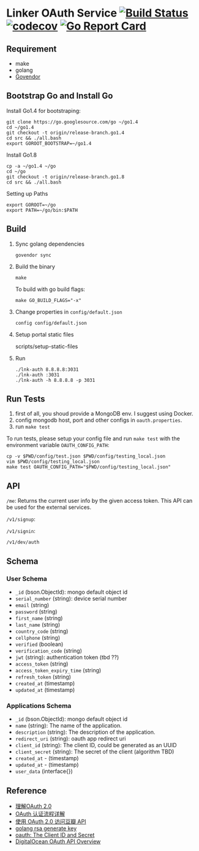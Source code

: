 Linker OAuth Service [![Build Status](https://travis-ci.org/linkernetworks/oauth.svg?branch=master)](https://travis-ci.org/linkernetworks/oauth) [![codecov](https://codecov.io/gh/linkernetworks/oauth/branch/master/graph/badge.svg)](https://codecov.io/gh/linkernetworks/oauth) [![Go Report Card](https://goreportcard.com/badge/github.com/linkernetworks/oauth)](https://goreportcard.com/report/github.com/linkernetworks/oauth)
===========================

Requirement
-----------

- make
- golang
- [Govendor](https://github.com/kardianos/govendor)




Bootstrap Go and Install Go
---------------------------

Install Go1.4 for bootstraping:

    git clone https://go.googlesource.com/go ~/go1.4
    cd ~/go1.4
    git checkout -t origin/release-branch.go1.4
    cd src && ./all.bash
    export GOROOT_BOOTSTRAP=~/go1.4

Install Go1.8

    cp -a ~/go1.4 ~/go
    cd ~/go
    git checkout -t origin/release-branch.go1.8
    cd src && ./all.bash

Setting up Paths

    export GOROOT=~/go
    export PATH=~/go/bin:$PATH


Build
---------------------------

1. Sync golang dependencies

    ```
    govendor sync
    ```

2. Build the binary

    ```
    make
    ```

    To build with go build flags:

    ```
    make GO_BUILD_FLAGS="-x"
    ```


3. Change properties in `config/default.json`

    ```
    config config/default.json
    ```

4. Setup portal static files


    scripts/setup-static-files


5. Run

    ```
    ./lnk-auth 8.8.8.8:3031
    ./lnk-auth :3031
    ./lnk-auth -h 8.8.8.8 -p 3031
    ```

Run Tests
---------
1. first of all, you shoud provide a MongoDB env. I suggest using Docker.
2. config mongodb host, port and other configs in `oauth.properties`.
3. run `make test`

To run tests, please setup your config file and run `make test` with the environment variable `OAUTH_CONFIG_PATH`:

    cp -v $PWD/config/test.json $PWD/config/testing_local.json
    vim $PWD/config/testing_local.json
    make test OAUTH_CONFIG_PATH="$PWD/config/testing_local.json"

API
---------

`/me`: Returns the current user info by the given access token. This API can be used
for the external services.

`/v1/signup`:

`/v1/signin`:

`/v1/dev/auth`

Schema
---------

### User Schema
- `_id` (bson.ObjectId): mongo default object id
- `serial_number` (string): device serial number
- `email` (string)
- `password` (string)
- `first_name` (string)
- `last_name` (string)
- `country_code` (string)
- `cellphone` (string)
- `verified` (boolean)
- `verification_code` (string)
- `jwt` (string): authentication token (tbd ??)
- `access_token` (string)
- `access_token_expiry_time` (string)
- `refresh_token` (string)
- `created_at` (timestamp)
- `updated_at` (timestamp)

### Applications Schema
- `_id` (bson.ObjectId): mongo default object id
- `name` (string): The name of the application.
- `description` (string): The description of the application.
- `redirect_uri` (string): oauth app redirect uri
- `client_id` (string): The client ID, could be generated as an UUID
- `client_secret` (string): The secret of the client (algorithm TBD)
- `created_at` - (timestamp)
- `updated_at` - (timestamp)
- `user_data` (interface{})

## Reference

- [理解OAuth 2.0](http://www.ruanyifeng.com/blog/2014/05/oauth_2_0.html)
- [OAuth 认证流程详解](http://www.jianshu.com/p/0db71eb445c8)
- [使用 OAuth 2.0 访问豆瓣 API](https://developers.douban.com/wiki/?title=oauth2)
- [golang rsa generate key](https://gist.github.com/sdorra/1c95de8cb80da31610d2ad767cd6f251)
- [oauth: The Client ID and Secret](https://www.oauth.com/oauth2-servers/client-registration/client-id-secret/)
- [DigitalOcean OAuth API Overview](https://developers.digitalocean.com/documentation/oauth/)
